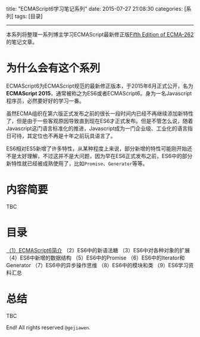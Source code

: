 title: "ECMAScript6学习笔记系列"
date: 2015-07-27 21:08:30
categories: [系列]
tags: [目录]

---

本系列将整理一系列博主学习ECMAScript最新修正版[Fifth Edition of ECMA-262](http://www.ecma-international.org/publications/files/ECMA-ST/Ecma-262.pdf)的笔记文章。

# 为什么会有这个系列

ECMAScript6为ECMAScript规范的最新修正版本，于2015年6月正式公开，名为**ECMAScript 2015**，通常被称之为ES6或者ECMAScript6。身为一名Javascript程序员，必然要好好的学习一番。

虽然ECMA组织在第六版正式发布之前的很长一段时间内已经不再继续添加新特性了，但是由于一些客观原因导致直到现在ES6才正式发布。但是不管怎么说，随着Javascript这门语言标准化的推进，Javascript成为一门企业级、工业化的语言指日可待，其定位也不再是十年之前玩具语言了。

ES6相对ES5新增了许多特性，从某种程度上来说，部分新增的特性可能刚开始还不是太好理解，不过这并不是大问题，因为早在ES6正式发布之前，ES6中的部分新特性就已经被成熟使用了，比如`Promise`、`Generator`等等。

# 内容简要

TBC

# 目录

[（1）ECMAScript6简介](http://gejiawen.github.io/2015/07/28/Javascript/ECMAScript6%E5%AD%A6%E4%B9%A0%E7%AC%94%E8%AE%B0%E7%B3%BB%E5%88%97/ECMAScript6%E6%96%B0%E7%89%B9%E6%80%A7%E7%AE%80%E4%BB%8B/)
（2）ES6中的新语法糖
（3）ES6中对各种对象的扩展
（4）ES6中新增的数据结构
（5）ES6中的Promise
（6）ES6中的Iterator和Generator
（7）ES6中的异步操作思维
（8）ES6中的模块和类
（9）ES6学习资料汇总


# 总结

TBC



End! All rights reserved `@gejiawen`.


